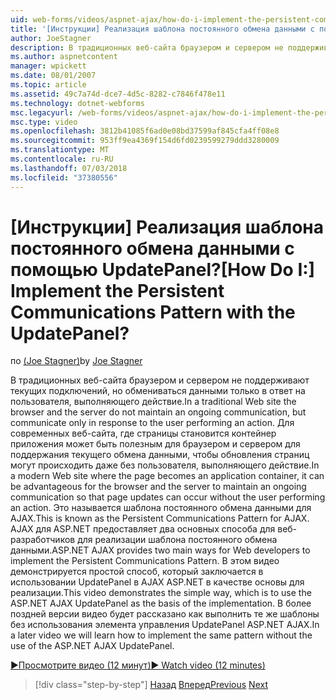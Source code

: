 ```yaml
---
uid: web-forms/videos/aspnet-ajax/how-do-i-implement-the-persistent-communications-pattern-with-the-updatepanel
title: '[Инструкции] Реализация шаблона постоянного обмена данными с помощью UpdatePanel? | Документы Майкрософт'
author: JoeStagner
description: В традиционных веб-сайта браузером и сервером не поддерживают текущих подключений, но обмениваться данными только в ответ на пользователя, выполняющего акт...
ms.author: aspnetcontent
manager: wpickett
ms.date: 08/01/2007
ms.topic: article
ms.assetid: 49c7a74d-dce7-4d5c-8282-c7846f478e11
ms.technology: dotnet-webforms
msc.legacyurl: /web-forms/videos/aspnet-ajax/how-do-i-implement-the-persistent-communications-pattern-with-the-updatepanel
msc.type: video
ms.openlocfilehash: 3812b41085f6ad0e08bd37599af845cfa4ff08e8
ms.sourcegitcommit: 953ff9ea4369f154d6fd0239599279ddd3280009
ms.translationtype: MT
ms.contentlocale: ru-RU
ms.lasthandoff: 07/03/2018
ms.locfileid: "37380556"
---
```

<a name="how-do-i-implement-the-persistent-communications-pattern-with-the-updatepanel"></a><span data-ttu-id="4160d-104">[Инструкции] Реализация шаблона постоянного обмена данными с помощью UpdatePanel?</span><span class="sxs-lookup"><span data-stu-id="4160d-104">[How Do I:] Implement the Persistent Communications Pattern with the UpdatePanel?</span></span>
====================
<span data-ttu-id="4160d-105">по [(Joe Stagner)](https://github.com/JoeStagner)</span><span class="sxs-lookup"><span data-stu-id="4160d-105">by [Joe Stagner](https://github.com/JoeStagner)</span></span>

<span data-ttu-id="4160d-106">В традиционных веб-сайта браузером и сервером не поддерживают текущих подключений, но обмениваться данными только в ответ на пользователя, выполняющего действие.</span><span class="sxs-lookup"><span data-stu-id="4160d-106">In a traditional Web site the browser and the server do not maintain an ongoing communication, but communicate only in response to the user performing an action.</span></span> <span data-ttu-id="4160d-107">Для современных веб-сайта, где страницы становится контейнер приложения может быть полезным для браузером и сервером для поддержания текущего обмена данными, чтобы обновления страниц могут происходить даже без пользователя, выполняющего действие.</span><span class="sxs-lookup"><span data-stu-id="4160d-107">In a modern Web site where the page becomes an application container, it can be advantageous for the browser and the server to maintain an ongoing communication so that page updates can occur without the user performing an action.</span></span> <span data-ttu-id="4160d-108">Это называется шаблона постоянного обмена данными для AJAX.</span><span class="sxs-lookup"><span data-stu-id="4160d-108">This is known as the Persistent Communications Pattern for AJAX.</span></span> <span data-ttu-id="4160d-109">AJAX для ASP.NET предоставляет два основных способа для веб-разработчиков для реализации шаблона постоянного обмена данными.</span><span class="sxs-lookup"><span data-stu-id="4160d-109">ASP.NET AJAX provides two main ways for Web developers to implement the Persistent Communications Pattern.</span></span> <span data-ttu-id="4160d-110">В этом видео демонстрируется простой способ, который заключается в использовании UpdatePanel в AJAX ASP.NET в качестве основы для реализации.</span><span class="sxs-lookup"><span data-stu-id="4160d-110">This video demonstrates the simple way, which is to use the ASP.NET AJAX UpdatePanel as the basis of the implementation.</span></span> <span data-ttu-id="4160d-111">В более поздней версии видео будет рассказано как выполнить те же шаблоны без использования элемента управления UpdatePanel ASP.NET AJAX.</span><span class="sxs-lookup"><span data-stu-id="4160d-111">In a later video we will learn how to implement the same pattern without the use of the ASP.NET AJAX UpdatePanel.</span></span>

[<span data-ttu-id="4160d-112">&#9654;Просмотрите видео (12 минут)</span><span class="sxs-lookup"><span data-stu-id="4160d-112">&#9654; Watch video (12 minutes)</span></span>](https://channel9.msdn.com/Blogs/ASP-NET-Site-Videos/how-do-i-implement-the-persistent-communications-pattern-with-the-updatepanel)

> [!div class="step-by-step"]
> <span data-ttu-id="4160d-113">[Назад](how-do-i-use-the-conditional-updatemode-of-the-updatepanel.md)
> [Вперед](how-do-i-localize-an-aspnet-ajax-application.md)</span><span class="sxs-lookup"><span data-stu-id="4160d-113">[Previous](how-do-i-use-the-conditional-updatemode-of-the-updatepanel.md)
[Next](how-do-i-localize-an-aspnet-ajax-application.md)</span></span>
